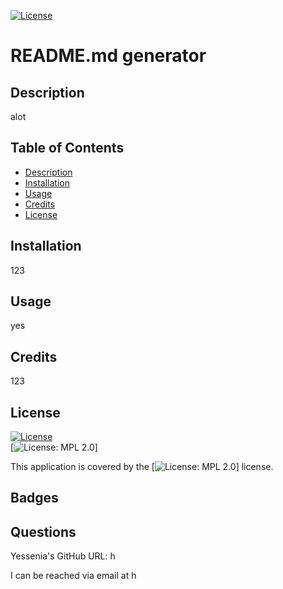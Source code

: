 [![License](https://img.shields.io/badge/license-Mozilla-green)](./LICENSE)

  # README.md generator

  ## Description
  alot
  
  ## Table of Contents

  - [Description](#description)
  - [Installation](#installation)
  - [Usage](#usage)
  - [Credits](#credits)
  - [License](#license)
  
  ## Installation
  123

  ## Usage
  yes
 
  ## Credits
  123
  
  ## License
 [![License](https://img.shields.io/badge/license--green)](./LICENSE)  
 [![License: MPL 2.0](https://img.shields.io/badge/License-MPL_2.0-brightgreen.svg)]
  
 This application is covered by the [![License: MPL 2.0](https://img.shields.io/badge/License-MPL_2.0-brightgreen.svg)] license. 

  ## Badges
  
  ## Questions
  Yessenia's GitHub URL: h

  I can be reached via email at h
